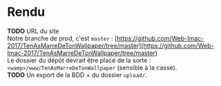 # Rendu
**TODO** URL du site  
Notre branche de prod, c'est `master` : [https://github.com/Web-Imac-2017/TenAsMarreDeTonWallpaper/tree/master](https://github.com/Web-Imac-2017/TenAsMarreDeTonWallpaper/tree/master)  
Le dossier du dépôt devrait être placé de la sorte : 
  `<wamp>/www/TenAsMarreDeTonWallpaper` (sensible à la casse).  
**TODO** Un export de la BDD + du dossier `upload/`.
